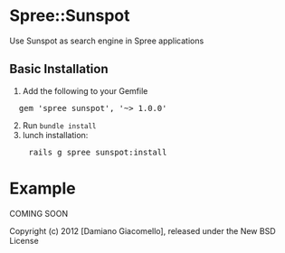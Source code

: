 Spree::Sunspot
==============

Use Sunspot as search engine in Spree applications


Basic Installation
------------------

1. Add the following to your Gemfile
<pre>
  gem 'spree_sunspot', '~> 1.0.0'
</pre>
2. Run `bundle install`
3. lunch installation:
<pre>
	rails g spree_sunspot:install
</pre>


Example
=======

COMING SOON

Copyright (c) 2012 [Damiano Giacomello], released under the New BSD License